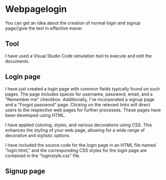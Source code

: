 # Webpagelogin
You can get an idea about the creation of normal login and signup page//give the text in effective maner
## Tool
I have used a Visual Studio Code simulation tool to execute and edit the documents.  
## Login page
I have just created a login page with common fields typically found on such pages. The page includes spaces for username, password, email, and a "Remember me" checkbox. Additionally, I've incorporated a signup page and a "Forgot password" page. Clicking on the relevant links will direct users to the respective web pages for further processes. These pages have been developed using HTML.

I have applied coloring, styles, and various decorations using CSS. This enhances the styling of your web page, allowing for a wide range of decorative and stylistic options.

I have included the source code for the login page in an HTML file named "login.html," and the corresponding CSS styles for the login page are contained in the "loginstyle.css" file.
## Signup page
